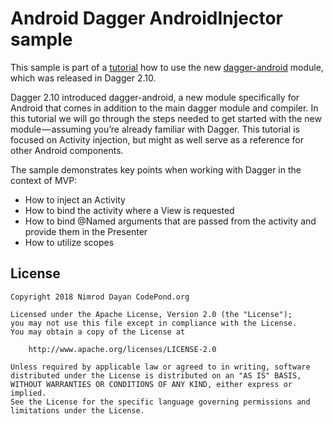 Android Dagger AndroidInjector sample
=

This sample is part of a [tutorial](https://medium.com/@nimroddayan/android-and-dagger-2-10-androidinjector-5e9c523679a3) how to use the new [dagger-android](https://google.github.io/dagger/android) module, which was released in Dagger 2.10.

Dagger 2.10 introduced dagger-android, a new module specifically for Android that comes in addition to the main dagger module and compiler. In this tutorial we will go through the steps needed to get started with the new module — assuming you’re already familiar with Dagger.
This tutorial is focused on Activity injection, but might as well serve as a reference for other Android components.

The sample demonstrates key points when working with Dagger in the context of MVP:

* How to inject an Activity
* How to bind the activity where a View is requested
* How to bind @Named arguments that are passed from the activity and provide them in the Presenter
* How to utilize scopes

License
-


```
Copyright 2018 Nimrod Dayan CodePond.org

Licensed under the Apache License, Version 2.0 (the "License");
you may not use this file except in compliance with the License.
You may obtain a copy of the License at

    http://www.apache.org/licenses/LICENSE-2.0

Unless required by applicable law or agreed to in writing, software
distributed under the License is distributed on an "AS IS" BASIS,
WITHOUT WARRANTIES OR CONDITIONS OF ANY KIND, either express or implied.
See the License for the specific language governing permissions and
limitations under the License.
```
